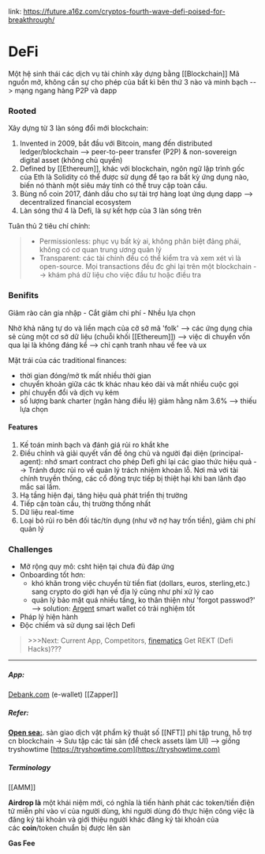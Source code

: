 link: https://future.a16z.com/cryptos-fourth-wave-defi-poised-for-breakthrough/
# DeFi
Một hệ sinh thái các dịch vụ tài chính xây dựng bằng [[Blockchain]]
Mã nguồn mở, không cần sự cho phép của bất kì bên thứ 3 nào và minh bạch --> mạng ngang hàng P2P và dapp

### Rooted
Xây dựng từ 3 làn sóng đổi mới blockchain:
1. Invented in 2009, bắt đầu với Bitcoin, mang đến distributed ledger/blockchain --> peer-to-peer transfer (P2P) & non-sovereign digital asset (không chủ quyền)
2. Defined by [[Ethereum]], khác với blockchain, ngôn ngữ lập trình gốc của Eth là Solidity có thể được sử dụng để tạo ra bất kỳ ứng dụng nào, biến nó thành một siêu máy tính có thể truy cập toàn cầu.
3. Bùng nổ coin 2017, đánh dấu cho sự tài trợ hàng loạt ứng dụng dapp --> decentralized financial ecosystem
4. Làn sóng thứ 4 là Defi, là sự kết hợp của 3 làn sóng trên

Tuân thủ 2 tiêu chí chính: 

> - Permissionless: phục vụ bất kỳ ai, không phân biệt đảng phái, không có cơ quan trung ương quản lý
> - Transparent: các tài chính đều có thể kiểm tra và xem xét vì là open-source. Mọi transactions đều đc ghi lại trên một blockchain --> khám phá dữ liệu cho việc đầu tư hoặc điều tra

### Benifits
Giảm rào cản gia nhập - Cắt giảm chi phí - Nhều lựa chọn

Nhờ khả năng tự do và liền mạch của cở sở mã 'folk' 
--> các ứng dụng chia sẻ cùng một cơ sở dữ liệu (chuỗi khối [[Ethereum]]) 
--> việc di chuyển vốn qua lại là không đáng kể --> chỉ cạnh tranh nhau về fee và ux

Mặt trái của các traditional finances:
- thời gian đóng/mở tk mất nhiều thời gian
- chuyển khoản giữa các tk khác nhau kéo dài và mất nhiều cuộc gọi
- phí chuyển đổi và dịch vụ kém
- số lượng bank charter (ngân hàng điều lệ) giảm hằng năm 3.6% --> thiếu lựa chọn

#### Features
1. Kế toán minh bạch và đánh giá rủi ro khắt khe
2. Điều chỉnh và giải quyết vấn đề ông chủ và người đại diện (principal-agent): nhớ smart contract cho phép Defi ghi lại các giao thức hiệu quả --> Tránh được rủi ro về quản lý trách nhiệm khoản lỗ. Nơi mà với tài chính truyền thống, các cổ đông trực tiếp bị thiệt hại khi ban lãnh đạo mắc sai lầm.
3. Hạ tầng hiện đại, tăng hiệu quả phát triển thị trường
4. Tiếp cận toàn cầu, thị trường thống nhất
5. Dữ liệu real-time
6. Loại bỏ rủi ro bên đối tác/tín dụng (như vỡ nợ hay trốn tiền), giảm chi phí quản lý

### Challenges
- Mở rộng quy mô: csht hiện tại chưa đủ đáp ứng
- Onboarding tốt hơn: 
	- khó khăn trong việc chuyển từ tiền fiat (dollars, euros, sterling,etc.) sang crypto do giới hạn về địa lý cũng như phí xử lý cao 
	- quản lý bảo mật quá nhiều tầng, ko thân thiện như 'forgot passwod?'
	--> solution: [Argent](https://www.argent.xyz/) smart wallet có trải nghiệm tốt
- Pháp lý hiện hành 
- Độc chiếm và sử dụng sai lệch Defi

> \>>>Next: Current App, Competitors, [finematics](https://www.youtube.com/channel/UCh1ob28ceGdqohUnR7vBACA) Get REKT (Defi Hacks)???

--------------------------------------------------------------------

##### App:
[Debank.com](http://Debank.com) (e-wallet)
[[Zapper]]


##### Refer:
 [**Open sea:**](https://opensea.io/collection/llamaz/?gclid=EAIaIQobChMI9pmdxJCR8QIVB6yWCh0pjw_iEAAYAiAAEgIa7fD_BwE). sàn giao dịch vật phẩm kỹ thuật số [[NFT]] phi tập trung, hỗ trợ cn blockchain -> Sưu tập các tài sản (để check assets làm UI)
—> giống tryshowtime [https://tryshowtime.com](https://tryshowtime.com)

##### Terminology
[[AMM]]

**Airdrop là** một khái niệm mới, có nghĩa là tiến hành phát các token/tiền điện tử miễn phí vào ví của người dùng, khi người dùng đó thực hiện công việc là đăng ký tài khoản và giới thiệu người khác đăng ký tài khoản của các **coin**/token chuẩn bị được lên sàn

**Gas Fee**

